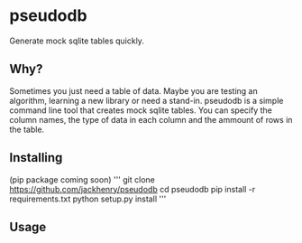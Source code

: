 # pseudodb
Generate mock sqlite tables quickly.

## Why?
Sometimes you just need a table of data. Maybe you are testing an algorithm, learning a new library or need a stand-in. pseudodb is a simple command line tool that creates mock sqlite tables. You can specify the column names, the type of data in each column and the ammount of rows in the table.

## Installing
(pip package coming soon)
'''
git clone https://github.com/jackhenry/pseudodb
cd pseudodb
pip install -r requirements.txt
python setup.py install
'''

## Usage

